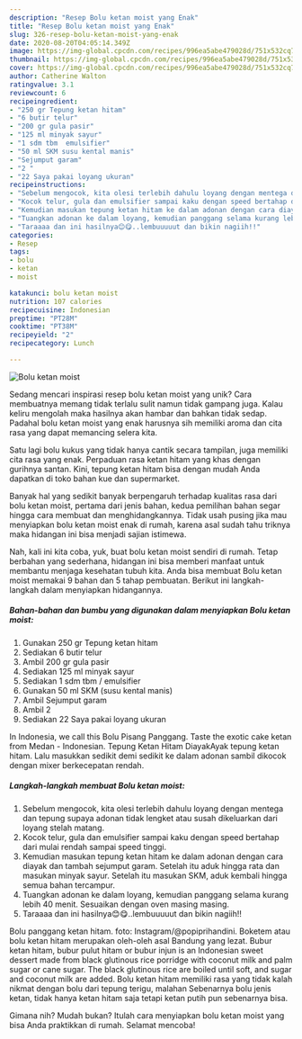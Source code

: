 ```yaml
---
description: "Resep Bolu ketan moist yang Enak"
title: "Resep Bolu ketan moist yang Enak"
slug: 326-resep-bolu-ketan-moist-yang-enak
date: 2020-08-20T04:05:14.349Z
image: https://img-global.cpcdn.com/recipes/996ea5abe479028d/751x532cq70/bolu-ketan-moist-foto-resep-utama.jpg
thumbnail: https://img-global.cpcdn.com/recipes/996ea5abe479028d/751x532cq70/bolu-ketan-moist-foto-resep-utama.jpg
cover: https://img-global.cpcdn.com/recipes/996ea5abe479028d/751x532cq70/bolu-ketan-moist-foto-resep-utama.jpg
author: Catherine Walton
ratingvalue: 3.1
reviewcount: 6
recipeingredient:
- "250 gr Tepung ketan hitam"
- "6 butir telur"
- "200 gr gula pasir"
- "125 ml minyak sayur"
- "1 sdm tbm  emulsifier"
- "50 ml SKM susu kental manis"
- "Sejumput garam"
- "2 "
- "22 Saya pakai loyang ukuran"
recipeinstructions:
- "Sebelum mengocok, kita olesi terlebih dahulu loyang dengan mentega dan tepung supaya adonan tidak lengket atau susah dikeluarkan dari loyang stelah matang."
- "Kocok telur, gula dan emulsifier sampai kaku dengan speed bertahap dari mulai rendah sampai speed tinggi."
- "Kemudian masukan tepung ketan hitam ke dalam adonan dengan cara diayak dan tambah sejumput garam. Setelah itu aduk hingga rata dan masukan minyak sayur. Setelah itu masukan SKM, aduk kembali hingga semua bahan tercampur."
- "Tuangkan adonan ke dalam loyang, kemudian panggang selama kurang lebih 40 menit. Sesuaikan dengan oven masing masing."
- "Taraaaa dan ini hasilnya😊😋..lembuuuuut dan bikin nagiih!!"
categories:
- Resep
tags:
- bolu
- ketan
- moist

katakunci: bolu ketan moist 
nutrition: 107 calories
recipecuisine: Indonesian
preptime: "PT28M"
cooktime: "PT38M"
recipeyield: "2"
recipecategory: Lunch

---
```



![Bolu ketan moist](https://img-global.cpcdn.com/recipes/996ea5abe479028d/751x532cq70/bolu-ketan-moist-foto-resep-utama.jpg)

Sedang mencari inspirasi resep bolu ketan moist yang unik? Cara membuatnya memang tidak terlalu sulit namun tidak gampang juga. Kalau keliru mengolah maka hasilnya akan hambar dan bahkan tidak sedap. Padahal bolu ketan moist yang enak harusnya sih memiliki aroma dan cita rasa yang dapat memancing selera kita.

Satu lagi bolu kukus yang tidak hanya cantik secara tampilan, juga memiliki cita rasa yang enak. Perpaduan rasa ketan hitam yang khas dengan gurihnya santan. Kini, tepung ketan hitam bisa dengan mudah Anda dapatkan di toko bahan kue dan supermarket.

Banyak hal yang sedikit banyak berpengaruh terhadap kualitas rasa dari bolu ketan moist, pertama dari jenis bahan, kedua pemilihan bahan segar hingga cara membuat dan menghidangkannya. Tidak usah pusing jika mau menyiapkan bolu ketan moist enak di rumah, karena asal sudah tahu triknya maka hidangan ini bisa menjadi sajian istimewa.


Nah, kali ini kita coba, yuk, buat bolu ketan moist sendiri di rumah. Tetap berbahan yang sederhana, hidangan ini bisa memberi manfaat untuk membantu menjaga kesehatan tubuh kita. Anda bisa membuat Bolu ketan moist memakai 9 bahan dan 5 tahap pembuatan. Berikut ini langkah-langkah dalam menyiapkan hidangannya.

<!--inarticleads1-->

##### Bahan-bahan dan bumbu yang digunakan dalam menyiapkan Bolu ketan moist:

1. Gunakan 250 gr Tepung ketan hitam
1. Sediakan 6 butir telur
1. Ambil 200 gr gula pasir
1. Sediakan 125 ml minyak sayur
1. Sediakan 1 sdm tbm / emulsifier
1. Gunakan 50 ml SKM (susu kental manis)
1. Ambil Sejumput garam
1. Ambil 2 
1. Sediakan 22 Saya pakai loyang ukuran


In Indonesia, we call this Bolu Pisang Panggang. Taste the exotic cake ketan from Medan - Indonesian. Tepung Ketan Hitam DiayakAyak tepung ketan hitam. Lalu masukkan sedikit demi sedikit ke dalam adonan sambil dikocok dengan mixer berkecepatan rendah. 

<!--inarticleads2-->

##### Langkah-langkah membuat Bolu ketan moist:

1. Sebelum mengocok, kita olesi terlebih dahulu loyang dengan mentega dan tepung supaya adonan tidak lengket atau susah dikeluarkan dari loyang stelah matang.
1. Kocok telur, gula dan emulsifier sampai kaku dengan speed bertahap dari mulai rendah sampai speed tinggi.
1. Kemudian masukan tepung ketan hitam ke dalam adonan dengan cara diayak dan tambah sejumput garam. Setelah itu aduk hingga rata dan masukan minyak sayur. Setelah itu masukan SKM, aduk kembali hingga semua bahan tercampur.
1. Tuangkan adonan ke dalam loyang, kemudian panggang selama kurang lebih 40 menit. Sesuaikan dengan oven masing masing.
1. Taraaaa dan ini hasilnya😊😋..lembuuuuut dan bikin nagiih!!


Bolu panggang ketan hitam. foto: Instagram/@popiprihandini. Boketem atau bolu ketan hitam merupakan oleh-oleh asal Bandung yang lezat. Bubur ketan hitam, bubur pulut hitam or bubur injun is an Indonesian sweet dessert made from black glutinous rice porridge with coconut milk and palm sugar or cane sugar. The black glutinous rice are boiled until soft, and sugar and coconut milk are added. Bolu ketan hitam memiliki rasa yang tidak kalah nikmat dengan bolu dari tepung terigu, malahan Sebenarnya bolu jenis ketan, tidak hanya ketan hitam saja tetapi ketan putih pun sebenarnya bisa. 

Gimana nih? Mudah bukan? Itulah cara menyiapkan bolu ketan moist yang bisa Anda praktikkan di rumah. Selamat mencoba!
